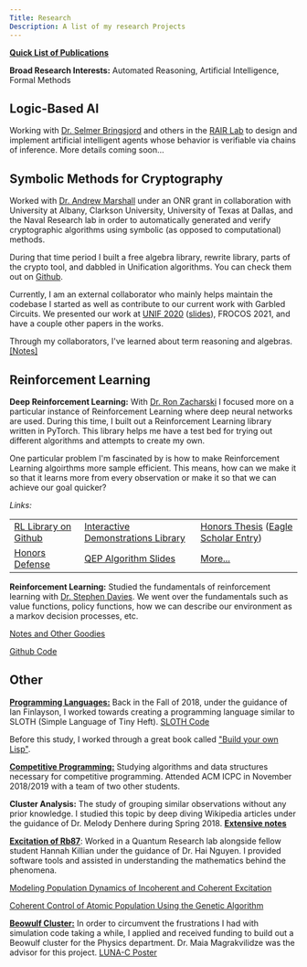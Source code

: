 ```yaml
---
Title: Research
Description: A list of my research Projects
---
```


**[Quick List of Publications](publications)**

**Broad Research Interests:** Automated Reasoning, Artificial Intelligence, Formal Methods

## Logic-Based AI
Working with [Dr. Selmer Bringsjord](https://homepages.rpi.edu/~brings/) and others in the [RAIR Lab](https://rair.cogsci.rpi.edu/) to design
and implement artificial intelligent agents whose behavior is verifiable
via chains of inference. More details coming soon...

## Symbolic Methods for Cryptography
Worked with [Dr. Andrew Marshall](https://www.marshallandrew.net/) under an ONR grant in collaboration with University at Albany, Clarkson University, University of Texas at Dallas, and the Naval Research lab in order to automatically generated and verify cryptographic algorithms using symbolic (as opposed to computational) methods.

During that time period I built a free algebra library, rewrite library, parts of the crypto tool, and dabbled in Unification algorithms. You can check them out on [Github](https://github.com/symcollab/CryptoSolve).

Currently, I am an external collaborator who mainly helps maintain the codebase I started as well as contribute to our current work with Garbled Circuits. We presented our work at [UNIF 2020](https://www3.risc.jku.at/publications/download/risc_6129/proceedings-UNIF2020.pdf#page=58) ([slides](/files/research/UNIF2020-Slides.pdf)), FROCOS 2021, and have a couple other papers in the works.

Through my collaborators, I've learned about term reasoning and algebras. [[Notes]](termreasoning)
## Reinforcement Learning

**Deep Reinforcement Learning:** With [Dr. Ron Zacharski](http://zacharski.org/) I focused more on a particular instance of Reinforcement Learning where deep neural networks are used. During this time, I built out a Reinforcement Learning library written in PyTorch. This library helps me have a test bed for trying out different algorithms and attempts to create my own.

One particular problem I'm fascinated by is how to make Reinforcement Learning algoirthms more sample efficient. This means, how can we make it so that it learns more from every observation or make it so that we can achieve our goal quicker?

*Links:*

|                                                              |                                                              |                                                              |
| ------------------------------------------------------------ | ------------------------------------------------------------ | ------------------------------------------------------------ |
| [RL Library on Github](https://github.com/brandon-rozek/rltorch) | [Interactive Demonstrations Library](https://github.com/brandon-rozek/gyminteract) | [Honors Thesis](/files/research/honorsthesis.pdf) ([Eagle Scholar Entry](https://scholar.umw.edu/student_research/305/)) |
| [Honors Defense](/files/research/ExpeditedLearningInteractiveDemo.pptx) | [QEP Algorithm Slides](/files/research/QEP.pptx)             | [More...](deepreinforcementlearning)                         |



**Reinforcement Learning:** Studied the fundamentals of reinforcement learning with [Dr. Stephen Davies](http://stephendavies.org/). We went over the fundamentals such as value functions, policy functions, how we can describe our environment as a markov decision processes, etc.

[Notes and Other Goodies](reinforcementlearning)

[Github Code](https://github.com/brandon-rozek/ReinforcementLearning)




## Other

[**Programming Languages:**](proglang) Back in the Fall of 2018, under the guidance of Ian Finlayson, I worked towards creating a programming language similar to SLOTH (Simple Language of Tiny Heft). [SLOTH Code](https://github.com/brandon-rozek/SLOTH)

Before this study, I worked through a great book called ["Build your own Lisp"](https://www.buildyourownlisp.com/).


[**Competitive Programming:**](progcomp) Studying algorithms and data structures necessary for competitive programming. Attended ACM ICPC in November 2018/2019 with a team of two other students.

**Cluster Analysis:** The study of grouping similar observations without any prior knowledge. I studied this topic by deep diving Wikipedia articles under the guidance of Dr. Melody Denhere during Spring 2018. **[Extensive notes](clusteranalysis)**

[**Excitation of Rb87**](rb87): Worked in a Quantum Research lab alongside fellow student Hannah Killian under the guidance of Dr. Hai Nguyen. I provided software tools and assisted in understanding the mathematics behind the phenomena. 

[Modeling Population Dynamics of Incoherent and Coherent Excitation](/files/research/modellingpopulationdynamics.pdf)

[Coherent Control of Atomic Population Using the Genetic Algorithm](/files/research/coherentcontrolofatomicpopulation.pdf)



[**Beowulf Cluster:**](lunac) In order to circumvent the frustrations I had with simulation code taking a while, I applied and received funding to build out a Beowulf cluster for the Physics department. Dr. Maia Magrakvilidze was the advisor for this project. [LUNA-C Poster](/files/research/LUNACposter.pdf)

